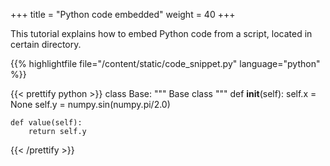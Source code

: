 +++
title = "Python code embedded"
weight = 40
+++

This tutorial explains how to embed Python code from a script, located in certain directory.

{{% highlightfile file="/content/static/code_snippet.py" language="python" %}}

{{< prettify python >}}
class Base:
    """
    Base class
    """
    def __init__(self):
        self.x = None
        self.y = numpy.sin(numpy.pi/2.0)

    def value(self):
        return self.y
{{< /prettify >}}